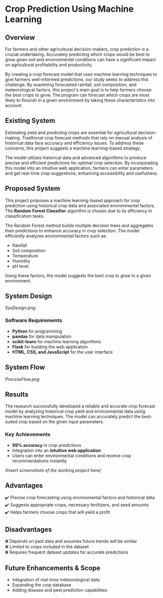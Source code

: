 # Crop Prediction Using Machine Learning

## Overview
For farmers and other agricultural decision-makers, crop prediction is a crucial undertaking. Accurately predicting which crops would be best to grow given soil and environmental conditions can have a significant impact on agricultural profitability and productivity. 

By creating a crop forecast model that uses machine learning techniques to give farmers well-informed predictions, our study seeks to address this challenge. By examining forecasted rainfall, soil composition, and meteorological factors, this project's main goal is to help farmers choose the best crops to grow. The program can forecast which crops are most likely to flourish in a given environment by taking these characteristics into account.

## Existing System
Estimating yield and predicting crops are essential for agricultural decision-making. Traditional crop forecast methods that rely on manual analysis of historical data face accuracy and efficiency issues. To address these concerns, this project suggests a machine learning-based strategy.

The model utilizes historical data and advanced algorithms to produce precise and efficient predictions for optimal crop selection. By incorporating this model into an intuitive web application, farmers can enter parameters and get real-time crop suggestions, enhancing accessibility and usefulness. 

## Proposed System
This project proposes a machine learning-based approach for crop prediction using historical crop data and associated environmental factors. The **Random Forest Classifier** algorithm is chosen due to its efficiency in classification tasks. 

The Random Forest method builds multiple decision trees and aggregates their predictions to enhance accuracy in crop selection. The model efficiently analyzes environmental factors such as:
- Rainfall
- Soil composition
- Temperature
- Humidity
- pH level

Using these factors, the model suggests the best crop to grow in a given environment.

## System Design
*SysDesign.png*

### Software Requirements
- **Python** for programming
- **pandas** for data manipulation
- **scikit-learn** for machine learning algorithms
- **Flask** for building the web application
- **HTML, CSS, and JavaScript** for the user interface

## System Flow
*ProcessFlow.png*

## Results
The research successfully developed a reliable and accurate crop forecast model by analyzing historical crop yield and environmental data using machine learning techniques. The model can accurately predict the best-suited crop based on the given input parameters.

### Key Achievements
- **99% accuracy** in crop predictions
- Integration into an **intuitive web application**
- Users can enter environmental conditions and receive crop recommendations instantly

*(Insert screenshots of the working project here)*

## Advantages
✔️ Precise crop forecasting using environmental factors and historical data  
✔️ Suggests appropriate crops, necessary fertilizers, and seed amounts  
✔️ Helps farmers choose crops that will yield a profit  

## Disadvantages
❌ Depends on past data and assumes future trends will be similar  
❌ Limited to crops included in the dataset  
❌ Requires frequent dataset updates for accurate predictions  

## Future Enhancements & Scope
- Integration of real-time meteorological data
- Expanding the crop database
- Adding disease and pest prediction capabilities
